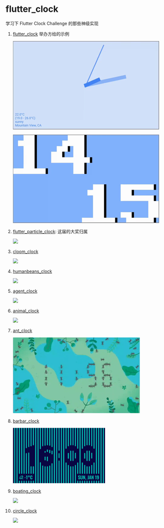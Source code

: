 # flutter_clock
学习下 Flutter Clock Challenge 的那些神级实现

1. [flutter_clock](https://github.com/flutter/flutter_clock) 举办方给的示例
    
    ![](https://github.com/flutter/flutter_clock/blob/master/analog_clock/analog.gif?raw=true)
    
    ![](https://github.com/flutter/flutter_clock/blob/master/digital_clock/digital.gif?raw=true)

2. [flutter_particle_clock](https://github.com/miickel/flutter_particle_clock): 这届的大奖归属
    
    ![](https://github.com/miickel/flutter_particle_clock/blob/master/particle-clock-montage-min.png?raw=true)

3. [cloom_clock](https://github.com/OldMetalmind/cloom_clock)
    
    ![](https://docs.flutter.dev/assets/images/clock/cloom.gif)

4. [humanbeans_clock](https://github.com/brestnichki/humanbeans-clock)

    ![](https://docs.flutter.dev/assets/images/clock/humanbeans.gif)

5. [agent_clock](https://github.com/kruegerrobotics/flutter_agent_clock)

    ![](https://github.com/kruegerrobotics/flutter_agent_clock/blob/master/flutter_clock_2.png?raw=true)

6. [animal_clock](https://github.com/seiwonlee/animal_clock)

    ![](https://github.com/seiwonlee/animal_clock/blob/master/animal_normal.jpg?raw=true)

7. [ant_clock](https://github.com/StuartApp/Flutter-clock-challenge)

    ![](https://github.com/StuartApp/Flutter-clock-challenge/blob/master/assets/thunderstorm.gif?raw=true)

8. [barbar_clock](https://github.com/aednlaxer/flutter-clock-challenge-barbar)

    ![](https://github.com/aednlaxer/flutter-clock-challenge-barbar/blob/master/content/clockface.gif?raw=true)

9. [boating_clock](https://github.com/SpiciedCrab/Boating)

    ![](https://github.com/SpiciedCrab/Boating/blob/master/quickSnapshot.gif?raw=true)

10. [circle_clock](https://github.com/NotThatBowser/flutter_clock)

    ![](https://camo.githubusercontent.com/29ff82000029ae832ac436dc13c29f4eb03ae7dfee150fe150aa0d72a39d5a34/68747470733a2f2f6d656469612e67697068792e636f6d2f6d656469612f664f6d487939665264515a4a6d67585556512f67697068792e676966)
